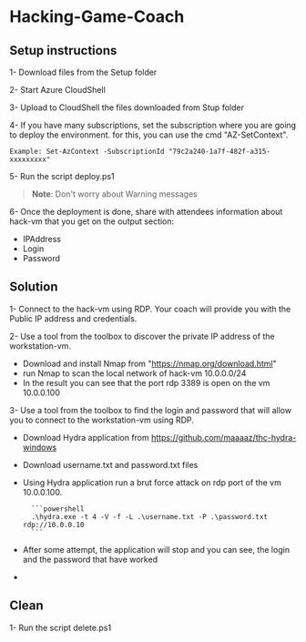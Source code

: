 # Hacking-Game-Coach

## Setup instructions

1- Download files from the Setup folder 

2- Start Azure CloudShell

3- Upload to CloudShell the files downloaded from Stup folder 

4- If you have many subscriptions, set the subscription where you are going to deploy the environment. for this, you can use the cmd "AZ-SetContext".
    
    Example: Set-AzContext -SubscriptionId "79c2a240-1a7f-482f-a315-xxxxxxxxx"
    
5- Run the script deploy.ps1
  
  >**Note**: Don't worry about Warning messages

6- Once the deployment is done, share with attendees information about hack-vm that you get on the output section:
  - IPAddress
  - Login
  - Password 

## Solution

1- Connect to the hack-vm using RDP. Your coach will provide you with the Public IP address and credentials.

2- Use a tool from the toolbox to discover the private IP address of the workstation-vm.
  
  - Download and install Nmap from "https://nmap.org/download.html"
  - run Nmap to scan the local network of hack-vm 10.0.0.0/24
  - In the result you can see that the port rdp 3389 is open on the vm 10.0.0.100
 
3- Use a tool from the toolbox to find the login and password that will allow you to connect to the workstation-vm using RDP.
  - Download Hydra application from https://github.com/maaaaz/thc-hydra-windows
  - Download username.txt and password.txt files 
  - Using Hydra application run a brut force attack on rdp port of the vm 10.0.0.100.         
  
          ```powershell 
          .\hydra.exe -t 4 -V -f -L .\username.txt -P .\password.txt rdp://10.0.0.10
          ```
    
  - After some attempt, the application will stop and you can see, the login and the password that have worked 
  - 



## Clean 
1- Run the script delete.ps1
